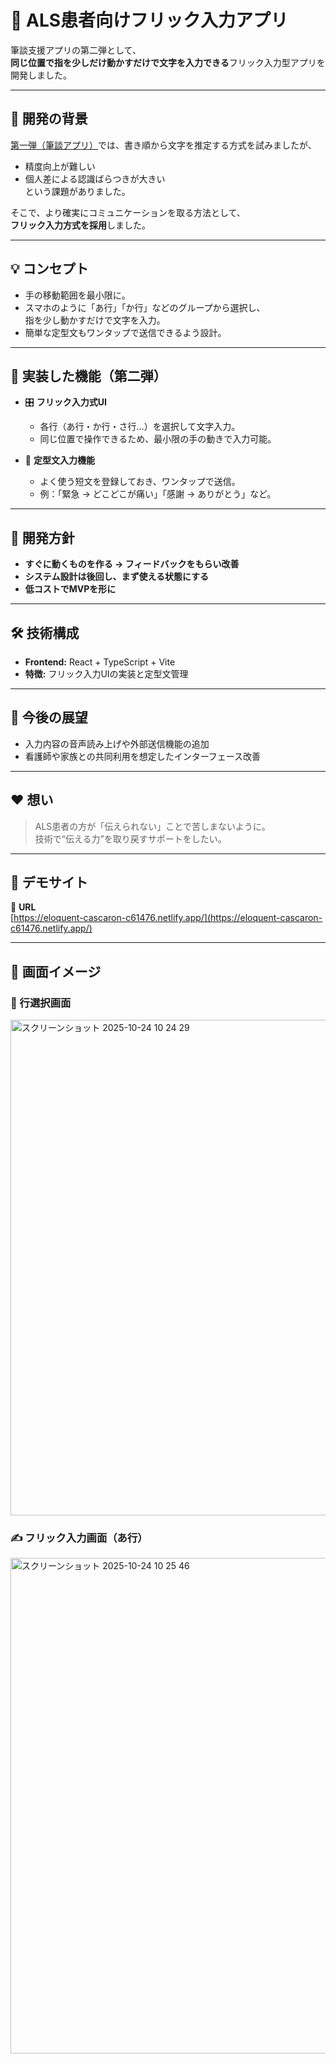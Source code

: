 # 📱 ALS患者向けフリック入力アプリ

筆談支援アプリの第二弾として、  
**同じ位置で指を少しだけ動かすだけで文字を入力できる**フリック入力型アプリを開発しました。

---

## 🌱 開発の背景

[第一弾（筆談アプリ）](https://github.com/TomoyaYoshimoto/hand-write-app)では、書き順から文字を推定する方式を試みましたが、  
- 精度向上が難しい  
- 個人差による認識ばらつきが大きい  
という課題がありました。

そこで、より確実にコミュニケーションを取る方法として、  
**フリック入力方式を採用**しました。

---

## 💡 コンセプト

- 手の移動範囲を最小限に。  
- スマホのように「あ行」「か行」などのグループから選択し、  
  指を少し動かすだけで文字を入力。  
- 簡単な定型文もワンタップで送信できるよう設計。

---

## 🧩 実装した機能（第二弾）

- 🎛 **フリック入力式UI**  
  - 各行（あ行・か行・さ行…）を選択して文字入力。  
  - 同じ位置で操作できるため、最小限の手の動きで入力可能。  

- 💬 **定型文入力機能**  
  - よく使う短文を登録しておき、ワンタップで送信。  
  - 例：「緊急 → どこどこが痛い」「感謝 → ありがとう」など。  

---

## 🎯 開発方針

- **すぐに動くものを作る → フィードバックをもらい改善**  
- **システム設計は後回し、まず使える状態にする**  
- **低コストでMVPを形に**  

---

## 🛠 技術構成

- **Frontend:** React + TypeScript + Vite  
- **特徴:** フリック入力UIの実装と定型文管理  

---

## 🚧 今後の展望

- 入力内容の音声読み上げや外部送信機能の追加  
- 看護師や家族との共同利用を想定したインターフェース改善  

---

## ❤️ 想い

> ALS患者の方が「伝えられない」ことで苦しまないように。  
> 技術で“伝える力”を取り戻すサポートをしたい。

---

## 🚀 デモサイト
🔗 **URL**  
[https://eloquent-cascaron-c61476.netlify.app/](https://eloquent-cascaron-c61476.netlify.app/)

---
## 🎨 画面イメージ

### 📱 行選択画面
<img width="921" height="793" alt="スクリーンショット 2025-10-24 10 24 29" src="https://github.com/user-attachments/assets/4b02b523-b6e1-4fee-ab93-62349a410fb4" />


### ✍️ フリック入力画面（あ行）
<img width="921" height="793" alt="スクリーンショット 2025-10-24 10 25 46" src="https://github.com/user-attachments/assets/390d12df-10b7-4beb-ac4d-edc7f1dcaef5" />
